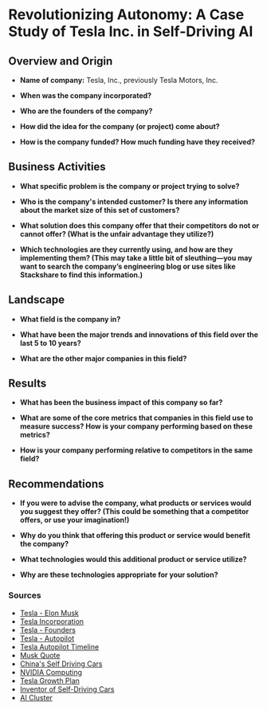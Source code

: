 # Revolutionizing Autonomy: A Case Study of Tesla Inc. in Self-Driving AI

## Overview and Origin

* **Name of company:** Tesla, Inc., previously Tesla Motors, Inc.

* **When was the company incorporated?**

* **Who are the founders of the company?**

* **How did the idea for the company (or project) come about?**

* **How is the company funded? How much funding have they received?**

## Business Activities

* **What specific problem is the company or project trying to solve?**

* **Who is the company's intended customer? Is there any information about the market size of this set of customers?**

* **What solution does this company offer that their competitors do not or cannot offer? (What is the unfair advantage they utilize?)**

* **Which technologies are they currently using, and how are they implementing them? (This may take a little bit of sleuthing&mdash;you may want to search the company’s engineering blog or use sites like Stackshare to find this information.)**

## Landscape

* **What field is the company in?**

* **What have been the major trends and innovations of this field over the last 5 to 10 years?**

* **What are the other major companies in this field?**

## Results

* **What has been the business impact of this company so far?**

* **What are some of the core metrics that companies in this field use to measure success? How is your company performing based on these metrics?**

* **How is your company performing relative to competitors in the same field?**

## Recommendations

* **If you were to advise the company, what products or services would you suggest they offer? (This could be something that a competitor offers, or use your imagination!)**

* **Why do you think that offering this product or service would benefit the company?**

* **What technologies would this additional product or service utilize?**

* **Why are these technologies appropriate for your solution?**

### Sources
* [Tesla - Elon Musk](https://www.tesla.com/elon-musk)
* [Tesla Incorporation](https://study-notes-pdfs.s3.us-west-2.amazonaws.com/21669939.pdf)
* [Tesla - Founders](https://www.tesla.com/blog/judge-strikes-claim-who-can-be-declared-founder-tesla-motors)
* [Tesla - Autopilot](https://www.tesla.com/support/autopilot)
* [Tesla Autopilot Timeline](https://www.thatteslachannel.com/a-timeline-of-tesla-autopilot-from-inception-to-now/)
* [Musk Quote](https://www.brainyquote.com/quotes/elon_musk_567214#:~:text=Elon%20Musk%20Quotes&text='%20'Self%2Ddriving'%20sounds,should%20have%20it%20in%20cars)
* [China's Self Driving Cars](https://pioneersperspective.com/startups/chinas-best-self-driving-car-platforms-tested-and-compared/)
* [NVIDIA Computing](https://www.autofutures.tv/topics/why-nvidia-computing-is-the--top--choice-for-chinese-automakers-nio--im--xpeng---li-auto/s/c14e0119-b921-4842-a184-32c44ebc6990)
* [Tesla Growth Plan](https://electrek.co/2024/01/29/tesla-tsla-plans-spend-10-billion-year-next-growth-phase/)
* [Inventor of Self-Driving Cars](https://www.politico.eu/article/delf-driving-car-born-1986-ernst-dickmanns-mercedes/)
* [AI Cluster](https://www.tomshardware.com/news/teslas-dollar300-million-ai-cluster-is-going-live-today)